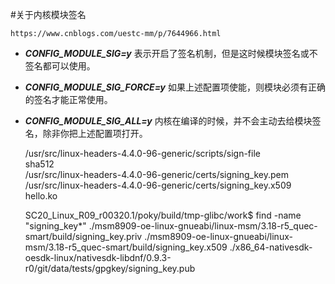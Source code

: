 #关于内核模块签名

	https://www.cnblogs.com/uestc-mm/p/7644966.html

- ***CONFIG_MODULE_SIG=y*** 表示开启了签名机制，但是这时候模块签名或不签名都可以使用。
- ***CONFIG_MODULE_SIG_FORCE=y*** 如果上述配置项使能，则模块必须有正确的签名才能正常使用。
- ***CONFIG_MODULE_SIG_ALL=y*** 内核在编译的时候，并不会主动去给模块签名，除非你把上述配置项打开。 
	
	
	/usr/src/linux-headers-4.4.0-96-generic/scripts/sign-file 	\
		sha512 		\
		/usr/src/linux-headers-4.4.0-96-generic/certs/signing_key.pem 	\
		/usr/src/linux-headers-4.4.0-96-generic/certs/signing_key.x509 
		hello.ko

	SC20_Linux_R09_r00320.1/poky/build/tmp-glibc/work$ find -name "signing_key*"
	./msm8909-oe-linux-gnueabi/linux-msm/3.18-r5_quec-smart/build/signing_key.priv
	./msm8909-oe-linux-gnueabi/linux-msm/3.18-r5_quec-smart/build/signing_key.x509
	./x86_64-nativesdk-oesdk-linux/nativesdk-libdnf/0.9.3-r0/git/data/tests/gpgkey/signing_key.pub


